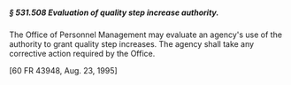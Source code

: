 ##### § 531.508 Evaluation of quality step increase authority. #####

The Office of Personnel Management may evaluate an agency's use of the authority to grant quality step increases. The agency shall take any corrective action required by the Office.

[60 FR 43948, Aug. 23, 1995]